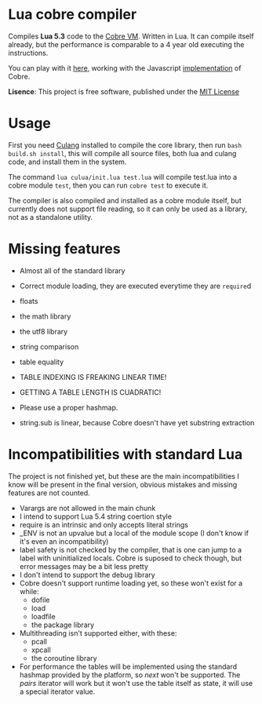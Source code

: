 # Lua cobre compiler

Compiles **Lua 5.3** code to the [Cobre VM](https://github.com/Arnaz87/cobrevm). Written in Lua. It can compile itself already, but the performance is comparable to a 4 year old executing the instructions.

You can play with it [here](http://arnaud.com.ve/cobre/), working with the Javascript [implementation](https://github.com/Arnaz87/cobreweb) of Cobre.

**Lisence**: This project is free software, published under the
  [MIT License](https://opensource.org/licenses/MIT)

# Usage

First you need [Culang](https://github.com/Arnaz87/culang) installed to compile the core library, then run `bash build.sh install`, this will compile all source files, both lua and culang code, and install them in the system.

The command `lua culua/init.lua test.lua` will compile test.lua into a cobre module `test`, then you can run `cobre test` to execute it.

The compiler is also compiled and installed as a cobre module itself, but currently does not support file reading, so it can only be used as a library, not as a standalone utility.

# Missing features

- Almost all of the standard library
- Correct module loading, they are executed everytime they are `require`d
- floats
- the math library
- the utf8 library
- string comparison
- table equality

- TABLE INDEXING IS FREAKING LINEAR TIME!
- GETTING A TABLE LENGTH IS CUADRATIC!
- Please use a proper hashmap.
- string.sub is linear, because Cobre doesn't have yet substring extraction

# Incompatibilities with standard Lua

The project is not finished yet, but these are the main incompatibilities I know will be present in the final version, obvious mistakes and missing features are not counted.

- Varargs are not allowed in the main chunk
- I intend to support Lua 5.4 string coertion style
- require is an intrinsic and only accepts literal strings
- \_ENV is not an upvalue but a local of the module scope (I don't know if it's even an incompatibility)
- label safety is not checked by the compiler, that is one can jump to a label with uninitialized locals. Cobre is suposed to check though, but error messages may be a bit less pretty
- I don't intend to support the debug library
- Cobre doesn't support runtime loading yet, so these won't exist for a while:
  + dofile
  + load
  + loadfile
  + the package library
- Multithreading isn't supported either, with these:
  + pcall
  + xpcall
  + the coroutine library
- For performance the tables will be implemented using the standard hashmap provided by the platform, so *next* won't be supported. The *pairs* iterator will work but it won't use the table itself as state, it will use a special iterator value.
